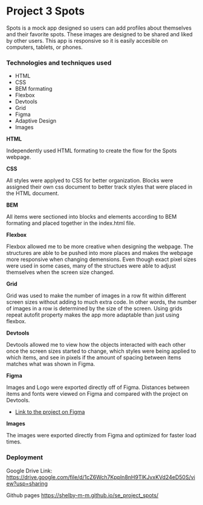 # Project 3 Spots

Spots is a mock app designed so users can add profiles about themselves and their favorite spots. These images are designed to be shared and liked by other users. This app is responsive so it is easily accesible on computers, tablets, or phones.

### Technologies and techniques used

- HTML
- CSS
- BEM formating
- Flexbox
- Devtools
- Grid
- Figma
- Adaptive Design
- Images

**HTML**

Independently used HTML formating to create the flow for the Spots webpage.

**CSS**

All styles were applyed to CSS for better organization. Blocks were assigned their own css document to better track styles that were placed in the HTML document.

**BEM**

All items were sectioned into blocks and elements according to BEM formating and placed together in the index.html file.

**Flexbox**

Flexbox allowed me to be more creative when designing the webpage. The structures are able to be pushed into more places and makes the webpage more responsive when changing demensions. Even though exact pixel sizes were used in some cases, many of the structues were able to adjust themselves when the screen size changed.

**Grid**

Grid was used to make the number of images in a row fit within different screen sizes without adding to much extra code. In other words, the number of images in a row is determined by the size of the screen. Using grids repeat autofit property makes the app more adaptable than just using flexbox.

**Devtools**

Devtools allowed me to view how the objects interacted with each other once the screen sizes started to change, which styles were being applied to which items, and see in pixels if the amount of spacing between items matches what was shown in Figma.

**Figma**

Images and Logo were exported directly off of Figma. Distances between items and fonts were viewed on Figma and compared with the project on Devtools.

- [Link to the project on Figma](https://www.figma.com/file/BBNm2bC3lj8QQMHlnqRsga/Sprint-3-Project-%E2%80%94-Spots?type=design&node-id=2%3A60&mode=design&t=afgNFybdorZO6cQo-1)

**Images**

The images were exported directly from Figma and optimized for faster load times.

### Deployment

Google Drive Link:
https://drive.google.com/file/d/1cZ6Wch7Kppln8nH9TlKJvxKVd24eD50S/view?usp=sharing

Github pages
https://shelby-m-m.github.io/se_project_spots/
